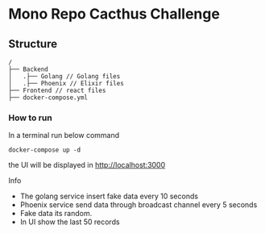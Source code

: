 # Mono Repo Cacthus Challenge

## Structure

```
/
├── Backend
│   .├── Golang // Golang files
│   .├── Phoenix // Elixir files
├── Frontend // react files
├── docker-compose.yml

```

### How to run

In a terminal run below command

```
docker-compose up -d
```

the UI will be displayed in [http://localhost:3000](http://localhost:3000)

Info

- The golang service insert fake data every 10 seconds
- Phoenix service send data through broadcast channel every 5 seconds
- Fake data its random.
- In UI show the last 50 records
